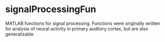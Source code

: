 # signalProcessingFun
MATLAB functions for signal processing. Functions were originally written for analysis of neural activity in primary auditory cortex, but are also generalizable
